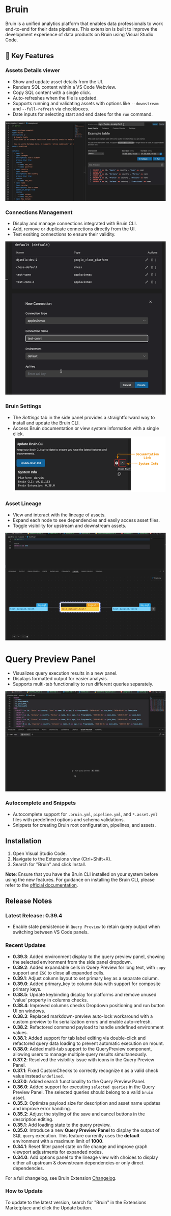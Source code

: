 # Bruin

Bruin is a unified analytics platform that enables data professionals to work end-to-end for their data pipelines. This extension is built to improve the development experience of data products on Bruin using Visual Studio Code.

## 🚀 Key Features

### Assets Details viewer
- Show and update asset details from the UI.
- Renders SQL content within a VS Code Webview.
- Copy SQL content with a single click.
- Auto-refreshes when the file is updated.
- Supports running and validating assets with options like `--downstream` and `--full-refresh` via checkboxes.
- Date inputs for selecting start and end dates for the `run` command.


![GIF of Asset Details Panel](https://github.com/bruin-data/bruin-vscode/blob/main/screenshots/asset-details-tab-new.gif?raw=true)

### Connections Management
- Display and manage connections integrated with Bruin CLI.
- Add, remove or duplicate connections directly from the UI.
- Test exsiting connections to ensure their validity.

![GIF of Connection Manager](https://github.com/bruin-data/bruin-vscode/blob/main/screenshots/manage-connections.gif?raw=true)

### Bruin Settings
- The *Settings* tab in the side panel provides a straightforward way to install and update the Bruin CLI.
- Access Bruin documentation or view system information with a single click.
![Screenshot of Settings Tab](https://github.com/bruin-data/bruin-vscode/blob/main/screenshots/bruin-settings.png?raw=true)

### Asset Lineage
- View and interact with the lineage of assets.
- Expand each node to see dependencies and easily access asset files.
- Toggle visibility for upstream and downstream assets.

![GIF of Lineage Panel](https://github.com/bruin-data/bruin-vscode/blob/main/screenshots/lineage-panel-with-options.gif?raw=true)

# Query Preview Panel
- Visualizes query execution results in a new panel.
- Displays formatted output for easier analysis.
- Supports multi-tab functionality to run different queries separately.

![GIF of Lineage Panel](https://github.com/bruin-data/bruin-vscode/blob/main/screenshots/query-preview-options.gif?raw=true)

### Autocomplete and Snippets
- Autocomplete support for `.bruin.yml`, `pipeline.yml`, and `*.asset.yml` files with predefined options and schema validations.
- Snippets for creating Bruin root configuration, pipelines, and assets.


## Installation

1. Open Visual Studio Code.
2. Navigate to the Extensions view (Ctrl+Shift+X).
3. Search for "Bruin" and click Install.

**Note**: Ensure that you have the Bruin CLI installed on your system before using the new features. For guidance on installing the Bruin CLI, please refer to the [official documentation](https://github.com/bruin-data/bruin).


## Release Notes

### Latest Release: 0.39.4
- Enable state persistence in `Query Preview` to retain query output when switching between VS Code panels.

### Recent Updates
- **0.39.3**: Added environment display to the query preview panel, showing the selected environment from the side panel dropdown.
- **0.39.2**: Added expandable cells in Query Preview for long text, with `copy` support and `ESC` to close all expanded cells.
- **0.39.1**: Adjust column layout to set primary key as a separate column.
- **0.39.0**: Added primary_key to column data with support for composite primary keys.
- **0.38.5**: Update keybinding display for platforms and remove unused 'value' property in columns checks.
- **0.38.4**: Improved columns checks Dropdown positioning and run button UI on windows.
- **0.38.3**: Replaced markdown-preview auto-lock workaround with a custom preview to fix serialization errors and enable auto-refresh.
- **0.38.2**: Refactored command payload to handle undefined environment values.
- **0.38.1**: Added support for tab label editing via double-click and refactored query data loading to prevent automatic execution on mount.
- **0.38.0**: Added multi-tab support to the QueryPreview component, allowing users to manage multiple query results simultaneously.
- **0.37.2**: Resolved the visibility issue with icons in the Query Preview Panel.
- **0.37.1**: Fixed CustomChecks to correctly recognize `0` as a valid check value instead `undefined`.
- **0.37.0**: Added search functionality to the Query Preview Panel.
- **0.36.0**: Added support for executing `selected queries` in the Query Preview Panel. The selected queries should belong to a valid `bruin` asset.
- **0.35.3**: Optimize payload size for description and asset name updates and improve error handling.
- **0.35.2**: Adjust the styling of the save and cancel buttons in the description editing.
- **0.35.1**: Add loading state to the query preview.
- **0.35.0**: Introduce a new **Query Preview Panel** to display the output of SQL `query` execution. This feature currently uses the **default** environment with a maximum limit of **1000**.
- **0.34.1**: Reset filter panel state on file change and improve graph viewport adjustments for expanded nodes.
- **0.34.0**: Add options panel to the lineage view with choices to display either all upstream & downstream dependencies or only direct dependencies.

For a full changelog, see Bruin Extension [Changelog](https://marketplace.visualstudio.com/items/bruin.bruin/changelog).


### How to Update

To update to the latest version, search for "Bruin" in the Extensions Marketplace and click the Update button.
